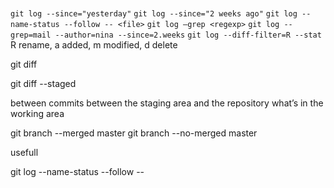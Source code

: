 #

`git log --since="yesterday"`
`git log --since="2 weeks ago"`
`git log --name-status --follow -- <file>`
`git log —grep <regexp>`
`git log --grep=mail --author=nina --since=2.weeks`
`git log --diff-filter=R --stat` R rename, a added, m modified, d delete

git diff

git diff --staged

between commits
between the staging area and the repository
what’s in the working area

git branch --merged master
git branch --no-merged master

usefull

git log --name-status --follow -- <file>

